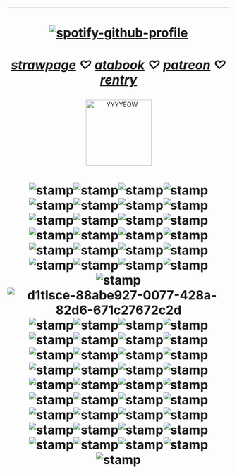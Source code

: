 
***
<h1 align="center">
  
[![spotify-github-profile](https://spotify-github-profile.kittinanx.com/api/view?uid=mh99uasv14oj8ooqzngk6hjp6&cover_image=true&theme=novatorem&show_offline=false&background_color=121212&interchange=false&bar_color=53b14f&bar_color_cover=false)](https://spotify-github-profile.kittinanx.com/api/view?uid=mh99uasv14oj8ooqzngk6hjp6&redirect=true)

</h1>
<h1 align="center">   
  
*[strawpage](https://danvs.straw.page/) ♡ [atabook](https://confetkitti.atabook.org/) ♡ [patreon](https://www.patreon.com/vampenguin/about) ♡ [rentry](https://rentry.co/lceberglounge)*

 
 
</h1>

<p align="center">
<img width="149" alt="YYYYEOW" src="https://github.com/vampenguin/vampenguin/assets/102457014/a986255f-b2c0-4f2f-b826-1ec3c3ce4f06">
  

</p>
<h1 align="center">   
  
![stamp](https://github.com/user-attachments/assets/f0b77b0b-5c71-4b3a-b4e8-e8b4dd84fd72)![stamp](https://github.com/user-attachments/assets/0c511c19-b6c7-4468-babe-c96a4bf79193)![stamp](https://github.com/user-attachments/assets/53ce7ab5-2f25-48ac-a128-c6b836b9e2b2)![stamp](https://github.com/user-attachments/assets/06be52fb-b45d-4396-8592-08459933aae7)![stamp](https://github.com/user-attachments/assets/af49ac43-cbd0-46ed-855f-8f2000d0d016)![stamp](https://github.com/user-attachments/assets/e7845172-4cd2-4f61-b426-cd8244fa63f2)![stamp](https://github.com/user-attachments/assets/72e94516-ac42-4474-9726-bb4697afb739)![stamp](https://github.com/user-attachments/assets/afadaec8-cc24-4dad-9a6b-3b78c04b6908)![stamp](https://github.com/user-attachments/assets/bdd17ac5-5e84-463e-a066-ce6edd9859e4)![stamp](https://github.com/user-attachments/assets/ffe84181-21c6-450b-8641-c48e285e7413)![stamp](https://github.com/user-attachments/assets/c068e9ff-e8bd-41b9-9c62-22b6a18b152d)![stamp](https://github.com/user-attachments/assets/f1d0562c-b97c-418a-930d-6a94c61f116b)![stamp](https://github.com/user-attachments/assets/ca8ccfc0-de21-4933-99de-81ac2855e860)![stamp](https://github.com/user-attachments/assets/1ca2f61b-0b1b-4c18-8cbf-0e70dc4e1e9a)![stamp](https://github.com/user-attachments/assets/14cba426-5f1f-4350-9495-c98f1c516150)![stamp](https://github.com/user-attachments/assets/02399677-8ddd-411f-b273-2459d27a6533)![stamp](https://github.com/user-attachments/assets/bc50aa61-e129-425b-be39-59a8f552baae)![stamp](https://github.com/user-attachments/assets/1cb82c1d-a212-4353-a481-289b6c16da2c)![stamp](https://github.com/user-attachments/assets/6205a0bc-913d-47ce-871c-583645b1c580)![stamp](https://github.com/user-attachments/assets/520e4599-9b8b-4ea7-a7ff-7ae389b12832)![stamp](https://github.com/user-attachments/assets/19c0529c-15e5-4fdd-a5c9-d6f6e155d823)![stamp](https://github.com/user-attachments/assets/50545d32-7d4f-48e8-bb10-53b12731fc1a)![stamp](https://github.com/user-attachments/assets/8c23c734-1338-4b36-804c-9004d1b3204b)![stamp](https://github.com/user-attachments/assets/8a73a7e6-8072-49d4-b374-0d3509a116de)![stamp](https://github.com/user-attachments/assets/9e90021f-d3b1-4885-8007-a2a910d55afd)![d1tlsce-88abe927-0077-428a-82d6-671c27672c2d](https://github.com/user-attachments/assets/fb0d022c-cbf0-4f2c-a041-ba9d458b6431)![stamp](https://github.com/user-attachments/assets/b3d4ab82-34be-4d8d-b061-b9f8e1d478b0)![stamp](https://github.com/user-attachments/assets/df43bf9f-c64b-4405-905d-bc4dc07e3944)![stamp](https://github.com/user-attachments/assets/0aff3e70-f353-40d9-ad0f-66f6baae9b78)![stamp](https://github.com/user-attachments/assets/fb3e9717-ce54-4dbb-ac78-fed1cea14a9e)![stamp](https://github.com/user-attachments/assets/da30b708-2f18-420c-a64c-53d137d30e87)![stamp](https://github.com/user-attachments/assets/b196d015-8b5d-46a0-a207-f1a9464afb52)![stamp](https://github.com/user-attachments/assets/3d1b4880-8b9b-47ce-aebf-e565159c318a)![stamp](https://github.com/user-attachments/assets/c280aa98-178d-4eba-8d63-a5e14f252ff9)![stamp](https://github.com/user-attachments/assets/bd2d335c-f03f-4c82-8948-ffc8167da3c8)![stamp](https://github.com/user-attachments/assets/eedc9883-cda5-4c26-bb02-ef28e26cac5c)![stamp](https://github.com/user-attachments/assets/73a10a8b-d5e5-4916-a1ff-6cdadad5e997)![stamp](https://github.com/user-attachments/assets/3b531fe8-e2fa-4d64-b35b-054a1d80afbd)![stamp](https://github.com/user-attachments/assets/4a9b409c-a701-49c6-b969-9423d41706d5)![stamp](https://github.com/user-attachments/assets/fad9cd32-c916-4e97-803f-c83a174c9aab)![stamp](https://github.com/user-attachments/assets/d417dd25-680e-41c0-9899-71cd62e49001)![stamp](https://github.com/user-attachments/assets/fa463c5c-f5c4-4b09-8847-aae5378b0be3)![stamp](https://github.com/user-attachments/assets/f63d9b05-727d-4b12-ad19-722f80b65ec4)![stamp](https://github.com/user-attachments/assets/c5567562-b35f-4831-b47f-eb82ea05dbba)![stamp](https://github.com/user-attachments/assets/82258116-2a13-45dc-88ad-f2bc63c4a401)![stamp](https://github.com/user-attachments/assets/60f335dc-9fa7-469b-b8b6-b6b1612de253)![stamp](https://github.com/user-attachments/assets/221da46e-4eb3-4a73-bcac-6a834072c66e)![stamp](https://github.com/user-attachments/assets/78511f89-9afd-4fab-983e-3b5d3ce3a357)![stamp](https://github.com/user-attachments/assets/7b861fba-7406-4e1f-b291-41b1d88e95d6)![stamp](https://github.com/user-attachments/assets/23f9073e-bddd-45a2-9b27-10f03cbcf732)![stamp](https://github.com/user-attachments/assets/13dee309-9ce8-4864-9234-de48bb80755d)![stamp](https://github.com/user-attachments/assets/5438e91f-4003-4291-9284-89c98d9b3d25)![stamp](https://github.com/user-attachments/assets/9f2a2eb6-9d21-4be1-aeba-51bf26a59f6c)![stamp](https://github.com/user-attachments/assets/2b0502f2-f0b8-4f67-b581-c344a9771ec6)![stamp](https://github.com/user-attachments/assets/4a43f266-4c16-4e6a-a983-bf578d9d22a7)![stamp](https://github.com/user-attachments/assets/1d4d5e9f-d54c-47eb-8615-bf105dd02f4f)![stamp](https://github.com/user-attachments/assets/4ba500e7-02b6-4660-98f0-377f6645fc05)![stamp](https://github.com/user-attachments/assets/65029514-2ecf-4a0f-b41d-90bf916bcbc0)![stamp](https://github.com/user-attachments/assets/ca0684cb-1c28-4691-9930-a51727836d2a)![stamp](https://github.com/user-attachments/assets/9201c84a-0057-4be4-aab2-b9e47b4bdb7a)![stamp](https://github.com/user-attachments/assets/206e13ce-cfdc-4cfa-b7dc-67725ce21f92)![stamp](https://github.com/user-attachments/assets/9e2e42be-3e3c-489f-aa54-bb217b98e941)![stamp](https://github.com/user-attachments/assets/dbd445d1-927d-46e3-91e7-910fb01f8da0)

</h1>
<!--
**vampenguin/vampenguin** is a ✨ _special_ ✨ repository because its `README.md` (this file) appears on your GitHub profile.

Here are some ideas to get you started:

- 🔭 I’m currently working on ...
- 🌱 I’m currently learning ...
- 👯 I’m looking to collaborate on ...
- 🤔 I’m looking for help with ...
- 💬 Ask me about ...
- 📫 How to reach me: ...
- 😄 Pronouns: ...
- ⚡ Fun fact: ...
-->

